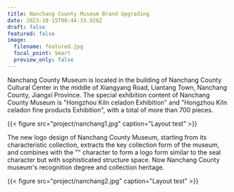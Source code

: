 ```yaml
---
title: Nanchang County Museum Brand Upgrading
date: 2023-10-15T08:44:33.928Z
draft: false
featured: false
image:
  filename: featured.jpg
  focal_point: Smart
  preview_only: false
---
```

Nanchang County Museum is located in the building of Nanchang County Cultural Center in the middle of Xiangyang Road, Liantang Town, Nanchang County, Jiangxi Province. The special exhibition content of Nanchang County Museum is "Hongzhou Kiln celadon Exhibition" and "Hongzhou Kiln celadon fine products Exhibition", with a total of more than 700 pieces.

{{< figure src="project/nanchang1.jpg" caption="Layout test" >}}

The new logo design of Nanchang County Museum, starting from its characteristic collection, extracts the key collection form of the museum, and combines with the "" character to form a logo form similar to the seal character but with sophisticated structure space. Now Nanchang County museum's recognition degree and collection heritage.

{{< figure src="project/nanchang2.jpg" caption="Layout test" >}}